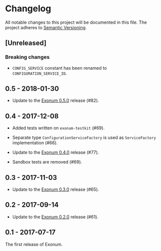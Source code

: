 # Changelog

All notable changes to this project will be documented in this file.
The project adheres to [Semantic Versioning](http://semver.org/spec/v2.0.0.html).

## [Unreleased]

### Breaking changes

- `CONFIG_SERVICE` constant has been renamed to `CONFIGURATION_SERVICE_ID`.

## 0.5 - 2018-01-30

- Update to the [Exonum 0.5.0] release (#82).

## 0.4 - 2017-12-08

- Added tests written on `exonum-testkit` (#69).

- Separate type `ConfigurationServiceFactory` is used as `ServiceFactory`
  implementation (#66).

- Update to the [Exonum 0.4.0] release (#77).

- Sandbox tests are removed (#69).

## 0.3 - 2017-11-03

- Update to the [Exonum 0.3.0] release (#65).

## 0.2 - 2017-09-14

- Update to the [Exonum 0.2.0] release (#61).

## 0.1 - 2017-07-17

The first release of Exonum.

[Exonum 0.2.0]: https://github.com/exonum/exonum/releases/tag/v0.2
[Exonum 0.3.0]: https://github.com/exonum/exonum/releases/tag/v0.3
[Exonum 0.4.0]: https://github.com/exonum/exonum/releases/tag/v0.4
[Exonum 0.5.0]: https://github.com/exonum/exonum/releases/tag/v0.5
